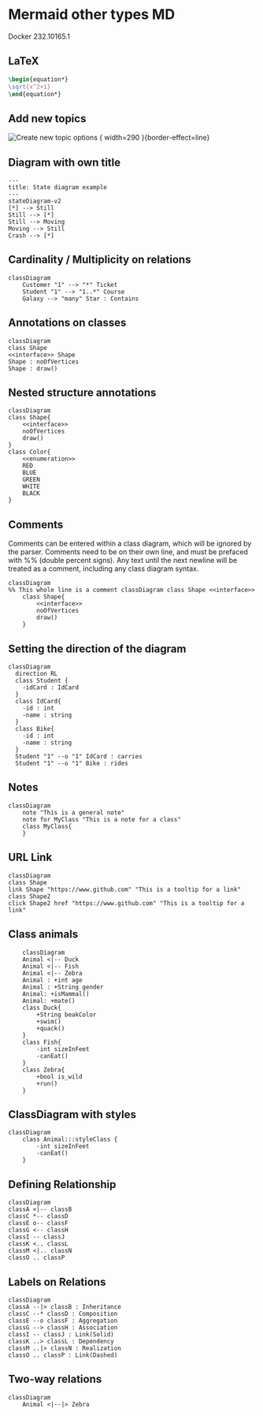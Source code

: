 # Mermaid other types MD

Docker 232.10165.1

## LaTeX

```tex
\begin{equation*}
\sqrt{x^2+1}
\end{equation*}
```

<api-doc openapi-path="./../api-with-examples.yaml"></api-doc>

## Add new topics

![Create new topic options](dog.png)
{ width=290 }{border-effect=line}

## Diagram with own title

```mermaid
---
title: State diagram example
---
stateDiagram-v2
[*] --> Still
Still --> [*]
Still --> Moving
Moving --> Still
Crash --> [*]
```

## Cardinality / Multiplicity on relations

```mermaid
classDiagram
    Customer "1" --> "*" Ticket
    Student "1" --> "1..*" Course
    Galaxy --> "many" Star : Contains
```

## Annotations on classes

```mermaid
classDiagram
class Shape
<<interface>> Shape
Shape : noOfVertices
Shape : draw()
```

## Nested structure annotations

```mermaid
classDiagram
class Shape{
    <<interface>>
    noOfVertices
    draw()
}
class Color{
    <<enumeration>>
    RED
    BLUE
    GREEN
    WHITE
    BLACK
}
```

## Comments

Comments can be entered within a class diagram, which will be ignored by the parser. Comments need to be on their own line, and must be prefaced with %% (double percent signs). Any text until the next newline will be treated as a comment, including any class diagram syntax.

```mermaid
classDiagram
%% This whole line is a comment classDiagram class Shape <<interface>>
    class Shape{
        <<interface>>
        noOfVertices
        draw()
    }
```

## Setting the direction of the diagram

```mermaid
classDiagram
  direction RL
  class Student {
    -idCard : IdCard
  }
  class IdCard{
    -id : int
    -name : string
  }
  class Bike{
    -id : int
    -name : string
  }
  Student "1" --o "1" IdCard : carries
  Student "1" --o "1" Bike : rides
```

## Notes

```mermaid
classDiagram
    note "This is a general note"
    note for MyClass "This is a note for a class"
    class MyClass{
    }
```

## URL Link

```mermaid
classDiagram
class Shape
link Shape "https://www.github.com" "This is a tooltip for a link"
class Shape2
click Shape2 href "https://www.github.com" "This is a tooltip for a link"
```

## Class animals

```mermaid
    classDiagram
    Animal <|-- Duck
    Animal <|-- Fish
    Animal <|-- Zebra
    Animal : +int age
    Animal : +String gender
    Animal: +isMammal()
    Animal: +mate()
    class Duck{
        +String beakColor
        +swim()
        +quack()
    }
    class Fish{
        -int sizeInFeet
        -canEat()
    }
    class Zebra{
        +bool is_wild
        +run()
    }
```

## ClassDiagram with styles

```mermaid
classDiagram
    class Animal:::styleClass {
        -int sizeInFeet
        -canEat()
    }
```

## Defining Relationship

```mermaid
classDiagram
classA <|-- classB
classC *-- classD
classE o-- classF
classG <-- classH
classI -- classJ
classK <.. classL
classM <|.. classN
classO .. classP
```

## Labels on Relations

```mermaid
classDiagram
classA --|> classB : Inheritance
classC --* classD : Composition
classE --o classF : Aggregation
classG --> classH : Association
classI -- classJ : Link(Solid)
classK ..> classL : Dependency
classM ..|> classN : Realization
classO .. classP : Link(Dashed)
```

## Two-way relations

```mermaid
classDiagram
    Animal <|--|> Zebra
```